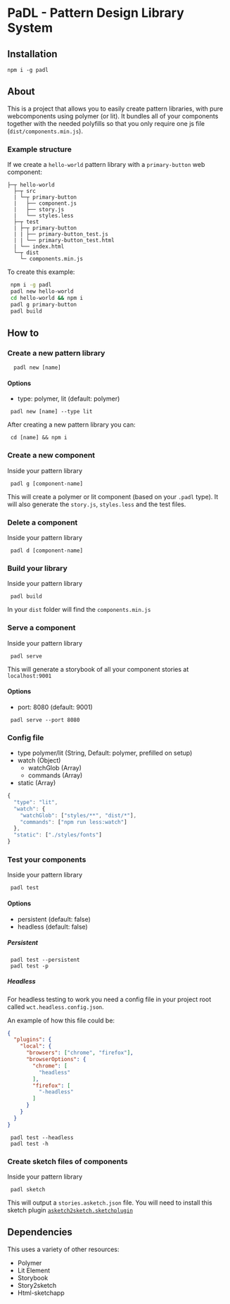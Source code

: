 # PaDL - Pattern Design Library System

## Installation

```
npm i -g padl
```

## About

 This is a project that allows you to easily create pattern libraries, with pure webcomponents using polymer (or lit). It bundles
 all of your components together with the needed polyfills so that you only require one js file (`dist/components.min.js`).

### Example structure

If we create a `hello-world` pattern library with a `primary-button` web component:

```
├─┬ hello-world
  ├─┬ src
  | └─┬ primary-button
  |   ├── component.js
  |   ├── story.js
  |   └── styles.less
  ├─┬ test
  | ├─┬ primary-button
  | | ├── primary-button_test.js
  | | └── primary-button_test.html
  | └── index.html
  └─┬ dist
    └─ components.min.js
```

To create this example:

```sh
 npm i -g padl
 padl new hello-world
 cd hello-world && npm i
 padl g primary-button
 padl build
```

## How to

### Create a new pattern library

```
  padl new [name]
```

#### Options

 - type: polymer, lit (default: polymer)

 ```
  padl new [name] --type lit
 ```

 After creating a new pattern library you can:

 ```
  cd [name] && npm i
 ```

### Create a new component

 Inside your pattern library

 ```
  padl g [component-name]
 ```

 This will create a polymer or lit component (based on your `.padl` type).
 It will also generate the `story.js`, `styles.less` and the test files.

### Delete a component

Inside your pattern library

 ```
  padl d [component-name]
 ```

### Build your library

Inside your pattern library

```
 padl build
```

In your `dist` folder will find the `components.min.js`

### Serve a component

 Inside your pattern library

 ```
  padl serve
 ```

 This will generate a storybook of all your component stories at `localhost:9001`

 #### Options

  - port: 8080 (default: 9001)

  ```
   padl serve --port 8080
  ```

### Config file

- type polymer/lit (String, Default: polymer, prefilled on setup)
- watch (Object)
  - watchGlob (Array)
  - commands (Array)
- static (Array)

```javascript
{
  "type": "lit",
  "watch": {
    "watchGlob": ["styles/**", "dist/*"],
    "commands": ["npm run less:watch"]
  },
  "static": ["./styles/fonts"]
}
```

### Test your components

 Inside your pattern library

 ```
  padl test
 ```

 #### Options

  - persistent (default: false)
  - headless (default: false)

##### Persistent

  ```
   padl test --persistent
   padl test -p
  ```

##### Headless

 For headless testing to work you need a config file in your project root called `wct.headless.config.json`.

 An example of how this file could be:

  ```json
  {
    "plugins": {
      "local": {
        "browsers": ["chrome", "firefox"],
        "browserOptions": {
          "chrome": [
            "headless"
          ],
          "firefox": [
            "-headless"
          ]
        }
      }
    }
  }
  ```

  ```
   padl test --headless
   padl test -h
  ```

### Create sketch files of components

Inside your pattern library

```
 padl sketch
```

This will output a `stories.asketch.json` file. You will need to install this sketch plugin [`asketch2sketch.sketchplugin`](https://github.com/brainly/html-sketchapp/releases/download/v3.3.1/asketch2sketch-3-3-1.sketchplugin.zip)

## Dependencies

 This uses a variety of other resources:

 - Polymer
 - Lit Element
 - Storybook
 - Story2sketch
 - Html-sketchapp
